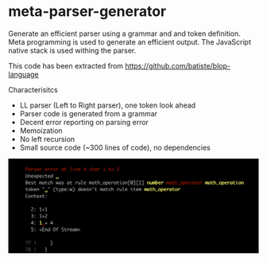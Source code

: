 # meta-parser-generator

Generate an efficient parser using a grammar and and token definition.
Meta programming is used to generate an efficient output.
The JavaScript native stack is used withing the parser.

This code has been extracted from https://github.com/batiste/blop-language

Characterisitcs

  * LL parser (Left to Right parser), one token look ahead
  * Parser code is generated from a grammar
  * Decent error reporting on parsing error
  * Memoization
  * No left recursion
  * Small source code (~300 lines of code), no dependencies

<img src="/error.png" width="800">
